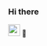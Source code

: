 ### Hi there
<image src="[/path/to/img.jpg](https://github.com/eddkim/eddkim/assets/93297204/fea6d7d9-6ac1-4524-89d6-fabe24573c3d)" width="24px" height="24px" alt="working"/>
👋

<!--
**eddkim/eddkim** is a ✨ _special_ ✨ repository because its `README.md` (this file) appears on your GitHub profile.

Here are some ideas to get you started:

- 🔭 I’m currently working on ...
- 🌱 I’m currently learning ...
- 👯 I’m looking to collaborate on ...
- 🤔 I’m looking for help with ...
- 💬 Ask me about ...
- 📫 How to reach me: ...
- 😄 Pronouns: ...
- ⚡ Fun fact: ...
-->
